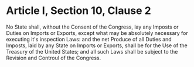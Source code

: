 # Article I, Section 10, Clause 2

No State shall, without the Consent of the Congress, lay any Imposts or
Duties on Imports or Exports, except what may be absolutely necessary for
executing it's inspection Laws: and the net Produce of all Duties and
Imposts, laid by any State on Imports or Exports, shall be for the Use of
the Treasury of the United States; and all such Laws shall be subject to the
Revision and Controul of the Congress.
